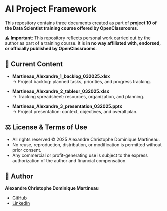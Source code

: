 # AI Project Framework

This repository contains three documents created as part of **project 10 of the Data Scientist training course offered by OpenClassrooms**.

⚠️ **Important**: This repository reflects personal work carried out by the author as part of a training course.
It is **in no way affiliated with, endorsed, or officially published by OpenClassrooms**.

## 📂 Current Content

- **Martineau_Alexandre_1_backlog_032025.xlsx**  
→ Project backlog: planned tasks, priorities, and progress tracking.

- **Martineau_Alexandre_2_tableur_032025.xlsx**  
→ Tracking spreadsheet: resources, organization, and planning.

- **Martineau_Alexandre_3_presentation_032025.pptx**  
→ Project presentation: context, objectives, and overall plan.

## ⚖️ License & Terms of Use

- All rights reserved © 2025 Alexandre Christophe Dominique Martineau.
- No reuse, reproduction, distribution, or modification is permitted without prior consent.
- Any commercial or profit-generating use is subject to the express authorization of the author and financial compensation.

## 👤 Author

**Alexandre Christophe Dominique Martineau**  
- [GitHub](https://github.com/alex-martineau)  
- [LinkedIn](https://www.linkedin.com/in/alexandre-martineau-170ab973/)
